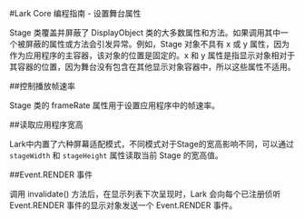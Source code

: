 #Lark Core 编程指南 - 设置舞台属性


Stage 类覆盖并屏蔽了 DisplayObject 类的大多数属性和方法。如果调用其中一个被屏蔽的属性或方法会引发异常。例如，Stage 对象不具有 x 或 y 属性，因为作为应用程序的主容器，该对象的位置是固定的。x 和 y 属性是指显示对象相对于其容器的位置，因为舞台没有包含在其他显示对象容器中，所以这些属性不适用。

##控制播放帧速率

Stage 类的 frameRate 属性用于设置应用程序中的帧速率。

##读取应用程序宽高

Lark中内置了六种屏幕适配模式，不同模式对于Stage的宽高影响不同，可以通过 `stageWidth` 和 `stageHeight` 属性读取当前 Stage 的宽高值。


##Event.RENDER 事件

调用 invalidate() 方法后，在显示列表下次呈现时，Lark 会向每个已注册侦听 Event.RENDER 事件的显示对象发送一个 Event.RENDER 事件。
